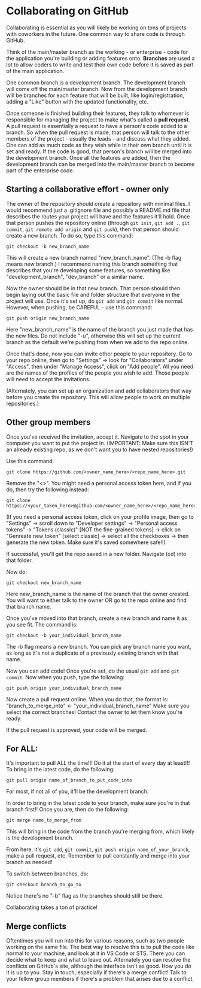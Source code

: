 # Collaborating on GitHub

Collaborating is essential as you will likely be working on tons of projects with coworkers in the future.  One common way to share code is through GitHub.

Think of the main/master branch as the working - or enterprise - code for the application you're building or adding features onto.  **Branches** are used a lot to allow coders to write and test their own code before it is saved as part of the main application.

One common branch is a development branch.  The development branch will come off the main/master branch.  Now from the development branch will be branches for each feature that will be built, like login/registration, adding a "Like" button with the updated functionality, etc.

Once someone is finished building their features, they talk to whomever is responsible for managing the project to make what's called a **pull request**.  A pull request is essentially a request to have a person's code added to a branch.  So when the pull request is made, that person will talk to the other members of the project - usually the leads - and discuss what they added.  One can add as much code as they wish while in their own branch until it is set and ready.  If the code is good, that person's branch will be merged into the development branch.  Once all the features are added, then the development branch can be merged into the main/master branch to become part of the enterprise code.

## Starting a collaborative effort - owner only

The owner of the repository should create a repository with minimal files.  I would recommend just a .gitignore file and possibly a README.md file that describes the routes your project will have and the features it'll hold.  Once that person pushes the repository online (through `git init`, `git add .`, `git commit`, `git remote add origin` and `git push`), then that person should create a new branch.  To do so, type this command:
```
git checkout -b new_branch_name
```
This will create a new branch named "new_branch_name".  (The -b flag means new branch.)  I recommend naming this branch something that describes that you're developing some features, so something like "development_branch", "dev_branch" or a similar name.

Now the owner should be in that new branch.  That person should then begin laying out the basic file and folder structure that everyone in the project will use.  Once it's set up, do `git add` and `git commit` like normal.  However, when pushing, be CAREFUL - use this command:
```
git push origin new_branch_name
```
Here "new_branch_name" is the name of the branch you just made that has the new files.  Do not include "-u", otherwise this will set up the current branch as the default we're pushing from when we add to the repo online.

Once that's done, now you can invite other people to your repository.  Go to your repo online, then go to "Settings" -> look for "Collaborators" under "Access", then under "Manage Access", click on "Add people".  All you need are the names of the profiles of the people you wish to add.  Those people will need to accept the invitations.

(Alternately, you can set up an organization and add collaborators that way before you create the repository.  This will allow people to work on multiple repositories.)

## Other group members
Once you've received the invitation, accept it.  Navigate to the spot in your computer you want to put the project in.  (IMPORTANT: Make sure this ISN'T an already existing repo, as we don't want you to have nested repositories!)

Use this command:
```
git clone https://github.com/<owner_name_here>/<repo_name_here>.git
```
Remove the "<>".  You might need a personal access token here, and if you do, then try the following instead:
```
git clone https://<your_token_here>@github.com/<owner_name_here>/<repo_name_here>.git
```
(If you need a personal access token, click on your profile image, then go to "Settings" -> scroll down to "Developer settings" -> "Personal access tokens" -> "Tokens (classic)" [NOT the fine-grained tokens] -> click on "Genreate new token" [select classic] -> select all the checkboxes -> then generate the new token.  Make sure it's saved somewhere safe!!)

If successful, you'll get the repo saved in a new folder.  Navigate (cd) into that folder.

Now do:
```
git checkout new_branch_name
```
Here new_branch_name is the name of the branch that the owner created.  You will want to either talk to the owner OR go to the repo online and find that branch name.

Once you've moved into that branch, create a new branch and name it as you see fit.  The command is:
```
git checkout -b your_individual_branch_name
```
The -b flag means a new branch.  You can pick any branch name you want, as long as it's not a duplicate of a previously existing branch with that name.

Now you can add code!  Once you're set, do the usual `git add` and `git commit`.  Now when you push, type the following:
```
git push origin your_individual_branch_name
```
Now create a pull request online.  When you do that, the format is:
"branch_to_merge_into" <- "your_individual_branch_name"
Make sure you select the correct branches!  Contact the owner to let them know you're ready.

If the pull request is approved, your code will be merged.

## For ALL:
It's important to pull ALL the time!!!  Do it at the start of every day at least!!!  To bring in the latest code, do the following:
```
git pull origin name_of_branch_to_put_code_into
```
For most, if not all of you, it'll be the development branch.

In order to bring in the latest code to your branch, make sure you're in that branch first!!  Once you are, then do the following:
```
git merge name_to_merge_from
```
This will bring in the code from the branch you're merging from, which likely is the development branch.

From here, it's `git add`, `git commit`, `git push origin name_of_your_branch`, make a pull request, etc.  Remember to pull constantly and merge into your branch as needed!

To switch between branches, do:
```
git checkout branch_to_go_to
```
Notice there's no "-b" flag as the branches should still be there.

Collaborating takes a ton of practice!

## Merge conflicts
Oftentimes you will run into this for various reasons, such as two people working on the same file.  The best way to resolve this is to pull the code like normal to your machine, and look at it in VS Code or STS.  There you can decide what to keep and what to leave out.  Alternately you can resolve the conflicts on GitHub's site, although the interface isn't as good.  How you do it is up to you.  Stay in touch, especially if there's a merge conflict!  Talk to your fellow group members if there's a problem that arises due to a conflict.